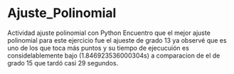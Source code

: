 # Ajuste_Polinomial
Actividad ajuste polinomial con Python
Encuentro que el mejor ajuste polinomial para este ejercicio fue el ajueste
de grado 13 ya observé que es uno de los que toca más puntos y su tiempo
de ejecucuión es considelablemente bajo (1.846923536000304s) a comparacion 
de el de grado 15 que tardó casi 29 segundos.
